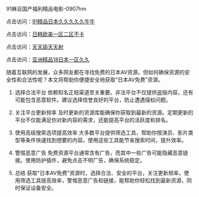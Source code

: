 91麻豆国产福利精品电影-0907hm

点击访问：<a href="https://heiliaowzu4ur.pages.dev">91精品日本久久久久久牛牛</a>

点击访问：<a href="https://heiliaoow5kzm.pages.dev">日韩欧美一区二区不卡</a>

点击访问：<a href="https://heiliaowt0d7p.pages.dev">天天舔天天射</a>

点击访问：<a href="https://heiliaoe8ajia.pages.dev">亚洲精品18日本一区久久</a>

随着互联网的发展，众多网友都在寻找免费的日本AV资源。但如何确保资源的安全性和合法性呢？本文将帮助你便捷安全地获取“日本AV免费”资源。

1. 选择合法平台
依赖知名正规渠道至关重要。非法平台不仅提供盗版内容，还有可能包含恶意软件。建议选择信誉良好的平台，防止遭遇侵权问题。

2. 关注平台更新频率
及时更新的资源库能确保你获取到最新的资源。定期更新的平台不仅能满足你对新内容的需求，还能提高平台的活跃度和排名。

3. 使用高级搜索选项提高效率
大多数平台提供筛选工具，帮助你按演员、影片类型等条件快速找到想要的内容。使用这些工具能节省搜索时间，提升效率。

4. 警惕恶意广告
免费资源平台通常含有广告，而其中一些广告可能隐藏恶意链接。使用防护插件，避免点击不明广告，确保系统稳定。

5. 总结
获取“日本AV免费”资源时，选择合法、安全的平台，关注更新频率，使用筛选工具提高效率，警惕恶意广告和链接，能帮助你轻松找到最新资源，同时保证设备安全。

<span style="display:none;">[Canonical link](  ）</span>

